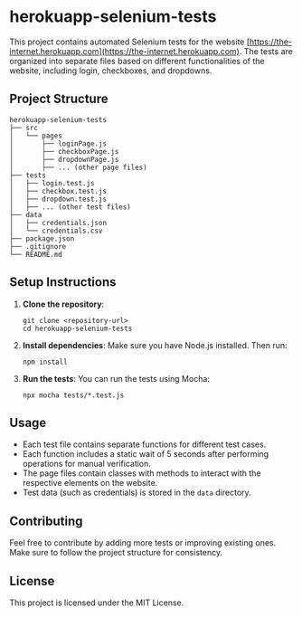 # herokuapp-selenium-tests

This project contains automated Selenium tests for the website [https://the-internet.herokuapp.com](https://the-internet.herokuapp.com). The tests are organized into separate files based on different functionalities of the website, including login, checkboxes, and dropdowns.

## Project Structure

```
herokuapp-selenium-tests
├── src
│   └── pages
│       ├── loginPage.js
│       ├── checkboxPage.js
│       ├── dropdownPage.js
│       ├── ... (other page files)
├── tests
│   ├── login.test.js
│   ├── checkbox.test.js
│   ├── dropdown.test.js
│   ├── ... (other test files)
├── data
│   ├── credentials.json
│   └── credentials.csv
├── package.json
├── .gitignore
└── README.md
```

## Setup Instructions

1. **Clone the repository**:
   ```
   git clone <repository-url>
   cd herokuapp-selenium-tests
   ```

2. **Install dependencies**:
   Make sure you have Node.js installed. Then run:
   ```
   npm install
   ```

3. **Run the tests**:
   You can run the tests using Mocha:
   ```
   npx mocha tests/*.test.js
   ```

## Usage

- Each test file contains separate functions for different test cases.
- Each function includes a static wait of 5 seconds after performing operations for manual verification.
- The page files contain classes with methods to interact with the respective elements on the website.
- Test data (such as credentials) is stored in the `data` directory.

## Contributing

Feel free to contribute by adding more tests or improving existing ones. Make sure to follow the project structure for consistency.

## License

This project is licensed under the MIT License.